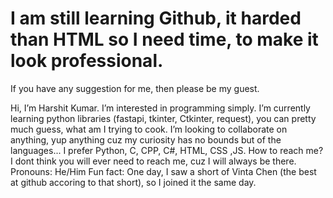 # I am still learning Github, it harded than HTML so I need time, to make it look professional.
If you have any suggestion for me, then please be my guest.

Hi, I’m Harshit Kumar.
I’m interested in programming simply.
I’m currently learning python libraries (fastapi, tkinter, Ctkinter, request), you can pretty much guess, what am I trying to cook.
I’m looking to collaborate on anything, yup anything cuz my curiosity has no bounds but of the languages... I prefer Python, C, CPP, C#, HTML, CSS ,JS.
How to reach me? I dont think you will ever need to reach me, cuz I will always be there.
Pronouns: He/Him
Fun fact: One day, I saw a short of Vinta Chen (the best at github accoring to that short), so I joined it the same day.

<!---
HarshitK2007/HarshitK2007 is a ✨ special ✨ repository because its `README.md` (this file) appears on your GitHub profile.
You can click the Preview link to take a look at your changes.
--->
